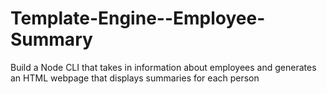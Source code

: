 # Template-Engine--Employee-Summary
Build a Node CLI that takes in information about employees and generates an HTML webpage that displays summaries for each person
